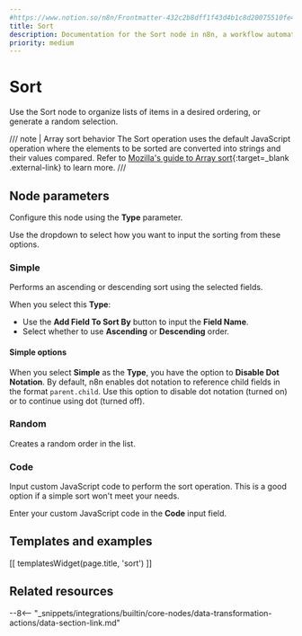 ```yaml
---
#https://www.notion.so/n8n/Frontmatter-432c2b8dff1f43d4b1c8d20075510fe4
title: Sort
description: Documentation for the Sort node in n8n, a workflow automation platform. Includes guidance on usage, and links to examples.
priority: medium
---
```


# Sort

Use the Sort node to organize lists of items in a desired ordering, or generate a random selection.

/// note | Array sort behavior
The Sort operation uses the default JavaScript operation where the elements to be sorted are converted into strings and their values compared. Refer to [Mozilla's guide to Array sort](https://developer.mozilla.org/en-US/docs/Web/JavaScript/Reference/Global_Objects/Array/sort){:target=_blank .external-link} to learn more.
///

## Node parameters

Configure this node using the **Type** parameter.

Use the dropdown to select how you want to input the sorting from these options.

### Simple

Performs an ascending or descending sort using the selected fields.

When you select this **Type**:

* Use the **Add Field To Sort By** button to input the **Field Name**.
* Select whether to use **Ascending** or **Descending** order.

#### Simple options

When you select **Simple** as the **Type**, you have the option to **Disable Dot Notation**. By default, n8n enables dot notation to reference child fields in the format `parent.child`. Use this option to disable dot notation (turned on) or to continue using dot (turned off).

### Random

Creates a random order in the list.

### Code

Input custom JavaScript code to perform the sort operation. This is a good option if a simple sort won't meet your needs.

Enter your custom JavaScript code in the **Code** input field.

## Templates and examples

<!-- see https://www.notion.so/n8n/Pull-in-templates-for-the-integrations-pages-37c716837b804d30a33b47475f6e3780 -->
[[ templatesWidget(page.title, 'sort') ]]

## Related resources

--8<-- "_snippets/integrations/builtin/core-nodes/data-transformation-actions/data-section-link.md"
